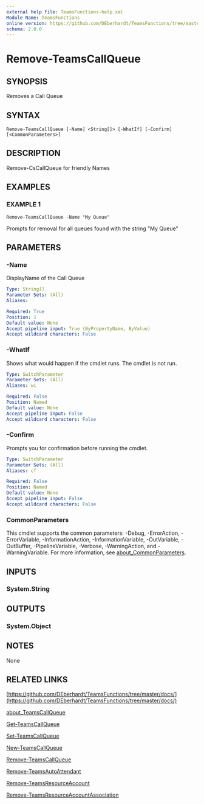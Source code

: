 ```yaml
---
external help file: TeamsFunctions-help.xml
Module Name: TeamsFunctions
online version: https://github.com/DEberhardt/TeamsFunctions/tree/master/docs/
schema: 2.0.0
---
```


# Remove-TeamsCallQueue

## SYNOPSIS
Removes a Call Queue

## SYNTAX

```
Remove-TeamsCallQueue [-Name] <String[]> [-WhatIf] [-Confirm] [<CommonParameters>]
```

## DESCRIPTION
Remove-CsCallQueue for friendly Names

## EXAMPLES

### EXAMPLE 1
```
Remove-TeamsCallQueue -Name "My Queue"
```

Prompts for removal for all queues found with the string "My Queue"

## PARAMETERS

### -Name
DisplayName of the Call Queue

```yaml
Type: String[]
Parameter Sets: (All)
Aliases:

Required: True
Position: 1
Default value: None
Accept pipeline input: True (ByPropertyName, ByValue)
Accept wildcard characters: False
```

### -WhatIf
Shows what would happen if the cmdlet runs.
The cmdlet is not run.

```yaml
Type: SwitchParameter
Parameter Sets: (All)
Aliases: wi

Required: False
Position: Named
Default value: None
Accept pipeline input: False
Accept wildcard characters: False
```

### -Confirm
Prompts you for confirmation before running the cmdlet.

```yaml
Type: SwitchParameter
Parameter Sets: (All)
Aliases: cf

Required: False
Position: Named
Default value: None
Accept pipeline input: False
Accept wildcard characters: False
```

### CommonParameters
This cmdlet supports the common parameters: -Debug, -ErrorAction, -ErrorVariable, -InformationAction, -InformationVariable, -OutVariable, -OutBuffer, -PipelineVariable, -Verbose, -WarningAction, and -WarningVariable. For more information, see [about_CommonParameters](http://go.microsoft.com/fwlink/?LinkID=113216).

## INPUTS

### System.String
## OUTPUTS

### System.Object
## NOTES
None

## RELATED LINKS

[https://github.com/DEberhardt/TeamsFunctions/tree/master/docs/](https://github.com/DEberhardt/TeamsFunctions/tree/master/docs/)

[about_TeamsCallQueue]()

[Get-TeamsCallQueue]()

[Set-TeamsCallQueue]()

[New-TeamsCallQueue]()

[Remove-TeamsCallQueue]()

[Remove-TeamsAutoAttendant]()

[Remove-TeamsResourceAccount]()

[Remove-TeamsResourceAccountAssociation]()

